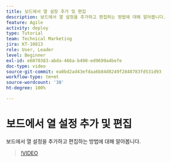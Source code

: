 ```yaml
---
title: 보드에서 열 설정 추가 및 편집
description: 보드에서 열 설정을 추가하고 편집하는 방법에 대해 알아봅니다.
feature: Agile
activity: deploy
type: Tutorial
team: Technical Marketing
jira: KT-10813
role: User, Leader
level: Beginner
exl-id: e6070383-abda-466a-b490-ed9699a4befe
doc-type: video
source-git-commit: ea0bd2ad43efdaa6b84d8249f2848783fd531d93
workflow-type: tm+mt
source-wordcount: '38'
ht-degree: 100%

---
```


# 보드에서 열 설정 추가 및 편집

보드에서 열 설정을 추가하고 편집하는 방법에 대해 알아봅니다.

>[!VIDEO](https://video.tv.adobe.com/v/347332/?quality=12&learn=on)
